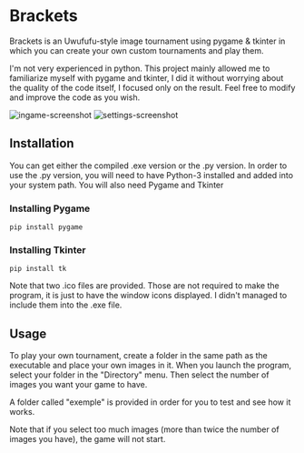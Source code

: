 # Brackets
Brackets is an Uwufufu-style image tournament using pygame & tkinter in which you can create your own custom tournaments and play them.

I'm not very experienced in python. This project mainly allowed me to familiarize myself with pygame and tkinter, I did it without worrying about the quality of the code itself, I focused only on the result. Feel free to modify and improve the code as you wish.

![ingame-screenshot](https://cdn.discordapp.com/attachments/900064204340465745/1142552521282441341/image-2.png)
![settings-screenshot](https://cdn.discordapp.com/attachments/900064204340465745/1142552520879779940/image-1.png)

## Installation
You can get either the compiled .exe version or the .py version.
In order to use the .py version, you will need to have Python-3 installed and added into your system path. You will also need Pygame and Tkinter

### Installing Pygame
```
pip install pygame
```
### Installing Tkinter
```
pip install tk
```
Note that two .ico files are provided. Those are not required to make the program, it is just to have the window icons displayed. I didn't managed to include them into the .exe file.

## Usage
To play your own tournament, create a folder in the same path as the executable and place your own images in it. When you launch the program, select your folder in the "Directory" menu. Then select the number of images you want your game to have.

A folder called "exemple" is provided in order for you to test and see how it works.

Note that if you select too much images (more than twice the number of images you have), the game will not start.


